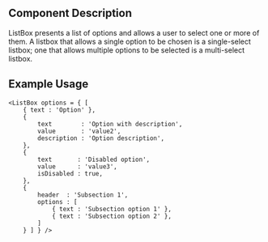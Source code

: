 ## Component Description

ListBox presents a list of options and allows a user to select one or more of
them. A listbox that allows a single option to be chosen is a single-select
listbox; one that allows multiple options to be selected is a multi-select
listbox.


## Example Usage

```
<ListBox options = { [
    { text : 'Option' },
    {
        text        : 'Option with description',
        value       : 'value2',
        description : 'Option description',
    },
    {
        text       : 'Disabled option',
        value      : 'value3',
        isDisabled : true,
    },
    {
        header  : 'Subsection 1',
        options : [
            { text : 'Subsection option 1' },
            { text : 'Subsection option 2' },
        ]
    } ] } />
```
